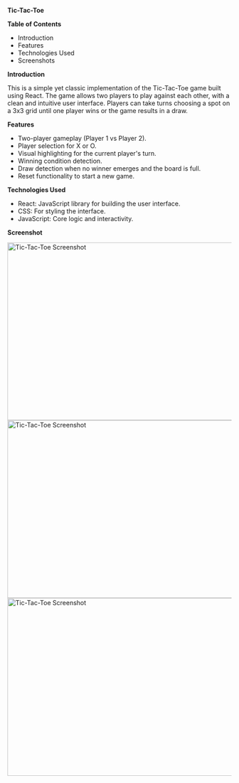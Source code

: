  **Tic-Tac-Toe**



**Table of Contents**

- Introduction
- Features
- Technologies Used
- Screenshots


**Introduction**

This is a simple yet classic implementation of the Tic-Tac-Toe game built using React. The game allows two players to play against each other, with a clean and intuitive user interface. Players can take turns choosing a spot on a 3x3 grid until one player wins or the game results in a draw.


**Features**

- Two-player gameplay (Player 1 vs Player 2).
- Player selection for X or O.
- Visual highlighting for the current player's turn.
- Winning condition detection.
- Draw detection when no winner emerges and the board is full.
- Reset functionality to start a new game.


**Technologies Used**

- React: JavaScript library for building the user interface.
- CSS: For styling the interface.
- JavaScript: Core logic and interactivity.

**Screenshot**


<img src="https://github.com/user-attachments/assets/6f82f25a-91c0-47a0-85db-f458191f0ae0" alt="Tic-Tac-Toe Screenshot" width="600" height="400">
<img src="https://github.com/user-attachments/assets/dfd967d2-1603-42a9-a997-004fbeb54575" alt="Tic-Tac-Toe Screenshot" width="600" height="400">
<img src="https://github.com/user-attachments/assets/b0bc6857-6155-4058-bfd9-494269f4513a" alt="Tic-Tac-Toe Screenshot" width="600" height="400">

